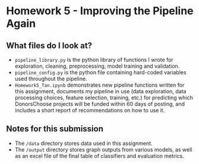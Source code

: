 # Homework 5 - Improving the Pipeline Again

## What files do I look at?
- `pipeline_library.py` is the python library of functions I wrote for exploration, cleaning, preprocessing, model training and validation.
- `pipeline_config.py` is the python file containing hard-coded variables used throughout the pipeline.
- `Homework5_Tan.ipynb` demonstrates new pipeline functions written for this assignment, documents my pipeline in use (data exploration, data processing choices, feature selection, training, etc.) for predicting which DonorsChoose projects will be funded within 60 days of posting, and includes a short report of recommendations on how to use it.

## Notes for this submission
- The `/data` directory stores data used in this assignment.
- The `/output` directory stores graph outputs from various models, as well as an excel file of the final table of classifiers and evaluation metrics.
